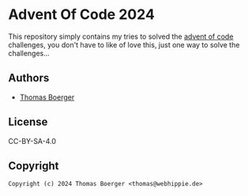 # Advent Of Code 2024

This repository simply contains my tries to solved the [advent of code][aoc]
challenges, you don't have to like of love this, just one way to solve the
challenges...

## Authors

-   [Thomas Boerger](https://github.com/tboerger)

## License

CC-BY-SA-4.0

## Copyright

```console
Copyright (c) 2024 Thomas Boerger <thomas@webhippie.de>
```

[aoc]: https://adventofcode.com/
